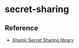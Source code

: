 # secret-sharing

## Reference

- [Shamir Secret Sharing library](https://github.com/dsprenkels/sss-rs)
